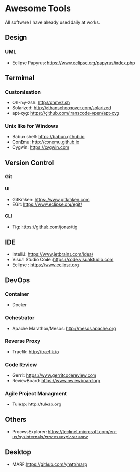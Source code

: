 # Awesome Tools
All software I have already used daily at works.

## Design
### UML
  *  Eclipse Papyrus: https://www.eclipse.org/papyrus/index.php
## Termimal
### Customisation
  * Oh-my-zsh: http://ohmyz.sh
  * Solarized: http://ethanschoonover.com/solarized
  * apt-cyg: https://github.com/transcode-open/apt-cyg
### Unix like for Windows
  * Babun shell: https://babun.github.io
  * ConEmu: http://conemu.github.io
  * Cygwin: https://cygwin.com
## Version Control
### Git
#### UI
   * GitKraken: https://www.gitkraken.com
   * EGit: https://www.eclipse.org/egit/
#### CLI
   * Tig:  https://github.com/jonas/tig
## IDE
  * IntelliJ: https://www.jetbrains.com/idea/
  * Visual Studio Code :https://code.visualstudio.com
  * Eclipse : https://www.eclipse.org
## DevOps
### Container
  *  Docker
### Ochestrator
  *  Apache Marathon/Mesos: http://mesos.apache.org
### Reverse Proxy
  * Traefik: http://traefik.io
### Code Review
  * Gerrit: https://www.gerritcodereview.com
  * ReviewBoard: https://www.reviewboard.org
### Agile Project Managment
  * Tuleap: http://tuleap.org
## Others
  * ProcessExplorer: https://technet.microsoft.com/en-us/sysinternals/processexplorer.aspx
  
## Desktop
  * MARP:https://github.com/yhatt/marp

   
  
